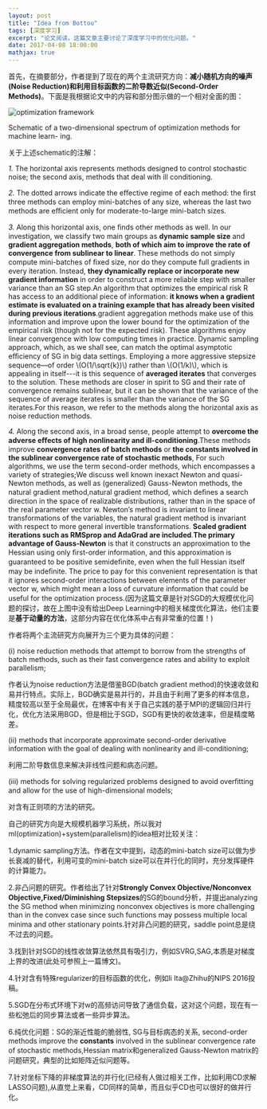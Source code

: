 ```yaml
---
layout: post
title: "Idea from Bottou"
tags: [深度学习]
excerpt: "论文阅读。这篇文章主要讨论了深度学习中的优化问题。"
date: 2017-04-08 18:00:00
mathjax: true
---
```

<script type="text/javascript" src="http://cdn.mathjax.org/mathjax/latest/MathJax.js?config=default"></script>

首先，在摘要部分，作者提到了现在的两个主流研究方向：**减小随机方向的噪声(Noise Reduction)**和**利用目标函数的二阶导数近似(Second-Order Methods)**。下面是我根据论文中的内容和部分图示做的一个相对全面的图：

![optimization framework](http://wx4.sinaimg.cn/mw690/aba7d18bgy1fecyxswg57j20h30dl74a.jpg)

Schematic of a two-dimensional spectrum of optimization methods for machine learn- ing.

关于上述schematic的注解：

*1.* The horizontal axis represents methods designed to control stochastic noise; the second axis, methods that deal with ill conditioning.

*2.* The dotted arrows indicate the eﬀective regime of each method: the ﬁrst three methods can employ mini-batches of any size, whereas the last two methods are eﬃcient only for moderate-to-large mini-batch sizes.

*3.* Along this horizontal axis, one ﬁnds other methods as well. In our investigation, we classify two main groups as **dynamic sample size** and **gradient aggregation methods**, **both of which aim to improve the rate of convergence from sublinear to linear**. These methods do not simply compute mini-batches of ﬁxed size, nor do they compute full gradients in every iteration. Instead, **they dynamically replace or incorporate new gradient information** in order to construct a more reliable step with smaller variance than an SG step.An algorithm that optimizes the empirical risk R has access to an additional piece of information: **it knows when a gradient estimate is evaluated on a training example that has already been visited during previous iterations**.gradient aggregation methods make use of this information and improve upon the lower bound for the optimization of the empirical risk (though not for the expected risk). These algorithms enjoy linear convergence with low computing times in practice. Dynamic sampling approach, which, as we shall see, can match the optimal asymptotic eﬃciency of SG in big data settings. Employing a more aggressive stepsize sequence—of order \\(O(1/\sqrt{k})\\) rather than \\(O(1/k)\\), which is appealing in itself---it is this sequence of **averaged iterates** that converges to the solution. These methods are closer in spirit to SG and their rate of convergence remains sublinear, but it can be shown that the variance of the sequence of average iterates is smaller than the variance of the SG iterates.For this reason, we refer to the methods along the horizontal axis as noise reduction methods.

*4.* Along the second axis, in a broad sense, people attempt to **overcome the adverse eﬀects of high nonlinearity and ill-conditioning**.These methods improve **convergence rates of batch methods** or **the constants involved in the sublinear convergence rate of stochastic methods**, For such algorithms, we use the term second-order methods, which encompasses a variety of strategies;We discuss well known inexact Newton and quasi-Newton methods, as well as (generalized) Gauss-Newton methods, the natural gradient method,natural gradient method, which deﬁnes a search direction in the space of realizable distributions, rather than in the space of the real parameter vector w. Newton’s method is invariant to linear transformations of the variables, the natural gradient method is invariant with respect to more general invertible transformations. **Scaled gradient iterations such as RMSprop and AdaGrad are included**.**The primary advantage of Gauss-Newton** is that it constructs an approximation to the Hessian using only ﬁrst-order information, and this approximation is guaranteed to be positive semideﬁnite, even when the full Hessian itself may be indeﬁnite. The price to pay for this convenient representation is that it ignores second-order interactions between elements of the parameter vector w, which might mean a loss of curvature information that could be useful for the optimization process.(因为这篇文章是针对SGD的大规模优化问题的探讨，故在上图中没有给出Deep Learning中的相关梯度优化算法，他们主要是**基于动量的方法**，这部分内容在优化体系中占有非常重的位置！)


作者将两个主流研究方向展开为三个更为具体的问题：

(i) noise reduction methods that attempt to borrow from the strengths of batch methods, such as their fast convergence rates and ability to exploit parallelism; 

作者认为noise reduction方法是借鉴BGD(batch gradient method)的快速收敛和易并行特点。实际上，BGD确实是易并行的，并且由于利用了更多的样本信息，精度较高以至于全局最优，在博客中有关于自己实践的基于MPI的逻辑回归并行化，优化方法采用BGD，但是相比于SGD，SGD有更快的收敛速率，但是精度略差。

(ii) methods that incorporate approximate second-order derivative information with the goal of dealing with nonlinearity and ill-conditioning;

利用二阶导数信息来解决非线性问题和病态问题。

(iii) methods for solving regularized problems designed to avoid overﬁtting and allow for the use of high-dimensional models;

对含有正则项的方法的研究。

自己的研究方向是大规模机器学习系统，所以我对ml(optimization)+system(parallelism)的idea相对比较关注：

1.dynamic sampling方法。作者在文中提到，动态的mini-batch size可以做为步长衰减的替代，利用可变的mini-batch size可以在并行化的同时，充分发挥硬件的计算能力。


2.非凸问题的研究。作者给出了针对**Strongly Convex Objective/Nonconvex Objective,Fixed/Diminishing Stepsizes**的SG的bound分析，并提出analyzing the SG method when minimizing nonconvex objectives is more challenging than in the convex case since such functions may possess multiple local minima and other stationary points.针对非凸问题的研究，saddle point总是绕不过去的问题。

3.找到针对SGD的线性收敛算法依然具有吸引力，例如SVRG,SAG,本质是对梯度上界的改进(此处可参照上一篇博文)。

4.针对含有特殊regularizer的目标函数的优化，例如li Ita@Zhihu的NIPS 2016投稿。

5.SGD在分布式环境下对w的高频访问导致了通信负载，这对这个问题，现在有一些松弛后的同步算法或者一些异步算法。

6.纯优化问题：SG的渐近性能的脆弱性, SG与目标病态的关系, second-order methods improve the **constants** involved in the sublinear convergence rate of stochastic methods,Hessian matrix和generalized Gauss-Newton matrix的问题研究，典型的比如矩阵近似问题等。

7.针对坐标下降的非梯度算法的并行化(已经有人做过相关工作，比如利用CD求解LASSO问题),从直觉上来看，CD同样的简单，而且似乎CD也可以很好的做并行化。




